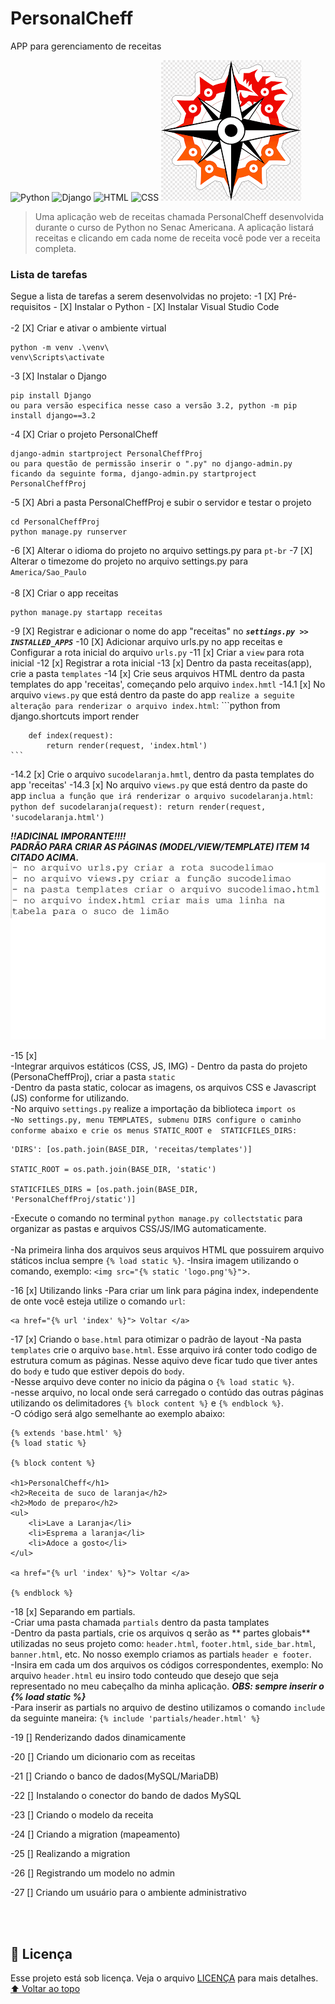 # PersonalCheff
 APP para gerenciamento de receitas

 <!---Esses são exemplos. Veja https://shields.io para outras pessoas ou para personalizar este conjunto de escudos. Você pode querer incluir dependências, status do projeto e informações de licença aqui--->
![Python](https://img.shields.io/badge/Python-14354C?style=for-the-badge&logo=python&logoColor=white)
![Django](https://img.shields.io/badge/Django-092E20?style=for-the-badge&logo=django&logoColor=white)
![HTML](https://img.shields.io/badge/HTML5-E34F26?style=for-the-badge&logo=html5&logoColor=white)
![CSS](https://img.shields.io/badge/CSS3-1572B6?style=for-the-badge&logo=css3&logoColor=white)
<img src="exemplo-image.png" alt="exemplo imagem">
> Uma aplicação web de receitas chamada PersonalCheff desenvolvida durante o curso de Python no Senac Americana. A aplicação listará receitas e clicando em cada nome de receita você pode ver a receita completa.
### Lista de tarefas
Segue a lista de tarefas a serem desenvolvidas no projeto:
-1 [X] Pré-requisitos
    - [X] Instalar o Python
    - [X] Instalar Visual Studio Code
<br><br>
-2 [X] Criar e ativar o ambiente virtual
```
python -m venv .\venv\
venv\Scripts\activate
```
-3 [X] Instalar o Django
```
pip install Django
ou para versão especifica nesse caso a versão 3.2, python -m pip install django==3.2
```
-4 [X] Criar o projeto PersonalCheff
```
django-admin startproject PersonalCheffProj
ou para questão de permissão inserir o ".py" no django-admin.py ficando da seguinte forma, django-admin.py startproject PersonalCheffProj
```
-5 [X] Abri a pasta PersonalCheffProj e subir o servidor e testar o projeto
```
cd PersonalCheffProj
python manage.py runserver
```
-6 [X] Alterar o idioma do projeto no arquivo settings.py para `pt-br`
-7 [X] Alterar o timezome do projeto no arquivo settings.py para `America/Sao_Paulo` 
<br><br>
-8 [X] Criar o app receitas
```
python manage.py startapp receitas
```
-9 [X] Registrar e adicionar o nome do app "receitas" no ***`settings.py >> INSTALLED_APPS`***
-10 [X] Adicionar arquivo urls.py no app receitas e Configurar a rota inicial do arquivo `urls.py`
-11 [x] Criar a `view` para rota inicial
-12 [x] Registrar a rota inicial
-13 [x] Dentro da pasta receitas(app), crie a pasta `templates`
-14 [x] Crie seus arquivos HTML  dentro da pasta templates do app 'receitas', começando pelo arquivo `index.hmtl`
-14.1 [x] No arquivo `views.py` que está dentro da paste do app `realize a seguite alteração para renderizar o arquivo index.html`:
    ```python
        from django.shortcuts import render

        def index(request):
            return render(request, 'index.html')
    ```
-14.2 [x] Crie o arquivo `sucodelaranja.hmtl`, dentro da pasta templates do app 'receitas'
-14.3 [x] No arquivo `views.py` que está dentro da paste do app `inclua a função que irá renderizar o arquivo sucodelaranja.html`:
    ```python
        def sucodelaranja(request):
            return render(request, 'sucodelaranja.html')
    ```

***!!ADICINAL IMPORANTE!!!! <br>
PADRÃO PARA CRIAR AS PÁGINAS (MODEL/VIEW/TEMPLATE) ITEM 14 CITADO ACIMA.*** <br>
<img src="passo_a_passo.png" alt="passo_a_passo">

-15 [x] <br>
    -Integrar arquivos estáticos (CSS, JS, IMG)
    - Dentro da pasta do projeto (PersonaCheffProj), criar a pasta `static` <br>
    -Dentro da pasta static, colocar as imagens, os arquivos CSS e Javascript (JS) conforme for utilizando. <br>
    -No arquivo `settings.py` realize a importação da biblioteca `import os` <br>
    -`No settings.py, menu TEMPLATES, submenu DIRS configure o caminho conforme abaixo e crie os menus STATIC_ROOT e  STATICFILES_DIRS:` <br>

    'DIRS': [os.path.join(BASE_DIR, 'receitas/templates')]

    STATIC_ROOT = os.path.join(BASE_DIR, 'static')

    STATICFILES_DIRS = [os.path.join(BASE_DIR, 'PersonalCheffProj/static')]

   -Execute o comando no terminal `python manage.py collectstatic` para organizar as pastas e arquivos CSS/JS/IMG automaticamente. <br><br> 
    -Na primeira linha dos arquivos seus arquivos HTML que possuirem arquivo státicos inclua sempre `{% load static %}`.
    -Insira imagem utilizando o comando, exemplo: `<img src="{% static 'logo.png'%}"`>. 

-16 [x] Utilizando links
    -Para criar um link para página index, independente de onte você esteja utilize o comando `url`:
    
    <a href="{% url 'index' %}"> Voltar </a>

-17 [x] Criando o `base.html` para otimizar o padrão de layout 
    -Na pasta `templates` crie o arquivo `base.html`. Esse arquivo irá conter todo codigo de estrutura comum as páginas. Nesse aquivo deve ficar tudo que tiver antes do `body` e tudo que estiver depois do `body`.<br>
    -Nesse arquivo deve conter no inicio da página o `{% load static %}`.<br>
    -nesse arquivo, no local onde será carregado o contúdo das outras páginas utilizando os delimitadores `{% block content %}` e `{% endblock %}`.<br>
    -O código será algo semelhante ao exemplo abaixo:
    
    
    {% extends 'base.html' %}
    {% load static %}

    {% block content %}

    <h1>PersonalCheff</h1>
    <h2>Receita de suco de laranja</h2>
    <h2>Modo de preparo</h2>
    <ul>
        <li>Lave a Laranja</li>
        <li>Esprema a laranja</li>
        <li>Adoce a gosto</li>
    </ul>

    <a href="{% url 'index' %}"> Voltar </a>

    {% endblock %}
    

-18 [x] Separando em partials.<br>
    -Criar uma pasta chamada `partials` dentro da pasta tamplates<br>
    -Dentro da pasta partials, crie os arquivos q serão as ** partes globais** utilizadas no seus projeto como: `header.html`, `footer.html`, `side_bar.html`, `banner.html`, etc.  No nosso exemplo criamos as partials `header e footer`.<br>
    -Insira em cada um dos arquivos os códigos correspondentes, exemplo: No arquivo `header.html` eu insiro todo conteudo que desejo que seja representado no meu cabeçalho da minha aplicação. ***OBS: sempre inserir o {% load static %}***<br>
    -Para inserir as partials no arquivo de destino utilizamos o comando `include` da seguinte maneira: `{% include 'partials/header.html' %}`

-19 [] Renderizando dados dinamicamente

-20 [] Criando um dicionario com as receitas

-21 [] Criando o banco de dados(MySQL/MariaDB)

-22 [] Instalando o conector do bando de dados MySQL

-23 [] Criando o modelo da receita

-24 [] Criando a migration (mapeamento)

-25 [] Realizando a migration

-26 [] Registrando um modelo no admin

-27 [] Criando um usuário para o ambiente administrativo



<br><br>
## 📝 Licença
Esse projeto está sob licença. Veja o arquivo [LICENÇA](LICENSE.md) para mais detalhes.
[⬆ Voltar ao topo](#nome-do-projeto)<br>

